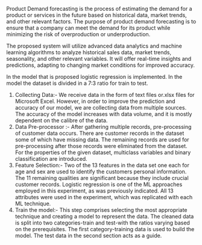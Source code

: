 Product Demand forecasting is the process of estimating the demand for a product or services in
the future based on historical data, market trends, and other relevant factors. The purpose of
product demand forecasting is to ensure that a company can meet the demand for its product while
minimizing the risk of overproduction or underproduction.

The proposed system will utilize advanced data analytics and machine learning algorithms to
analyze historical sales data, market trends, seasonality, and other relevant variables. It will offer
real-time insights and predictions, adapting to changing market conditions for improved accuracy. 

In the model that is proposed logistic regression is implemented. In the model the dataset is divided in a 7:3 ratio for train to test.
1. Collecting Data:-
We receive data in the form of text files or.xlsx files for Microsoft Excel. However, in order to improve the prediction and accuracy of our model, we are collecting data from multiple sources. The accuracy of the model increases with data volume, and it is mostly dependent on the calibre of the data.
2. Data Pre-processor :-
After gathering multiple records, pre-processing of customer data occurs. There are customer records in the dataset some of which have missing data. The remaining records are used for pre-processing after those records were eliminated from the dataset. For the properties of the given dataset, multiclass variables and binary classification are introduced.
3. Feature Selection:-
Two of the 13 features in the data set one each for age and sex are used to identify the customers personal information. The 11 remaining qualities are significant because they include crucial customer records. Logistic regression is one of the ML approaches employed in this experiment, as was previously indicated. All 13 attributes were used in the experiment, which was replicated with each ML technique.
4. Train the model:-
This step comprises selecting the most appropriate technique and creating a model to represent the data. The cleaned data is split into two categories-train and test-with the ratios varying based on the prerequisites. The first category-training data is used to build the model. The test data in the second section acts as a guide.
